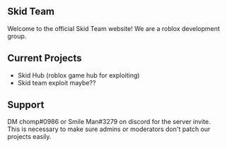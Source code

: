## Skid Team 
Welcome to the official Skid Team website! We are a roblox development group. <br>

## Current Projects
  - Skid Hub (roblox game hub for exploiting) <br>
  - Skid team exploit maybe?? <br>

## Support
DM chomp#0986 or Smile Man#3279 on discord for the server invite. <br>
This is necessary to make sure admins or moderators don't patch our projects easily.



